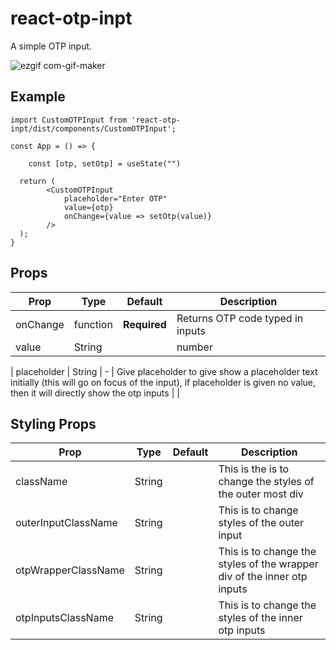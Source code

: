 # react-otp-inpt

A simple OTP input. 

![ezgif com-gif-maker](https://user-images.githubusercontent.com/35837216/152675766-783313dd-7061-45cc-820a-34255a6dcd18.gif)

## Example

```								
import CustomOTPInput from 'react-otp-inpt/dist/components/CustomOTPInput';

const App = () => {

    const [otp, setOtp] = useState("") 

  return (
        <CustomOTPInput 
            placeholder="Enter OTP"
            value={otp}
            onChange={value => setOtp(value)}    
        />
  );
}
```

## Props

| Prop                                  | Type              | Default                                                                                  | Description                                                                                                                                                                                                               |
| ------------------------------------- | ----------------- | ---------------------------------------------------------------------------------------- | ------------------------------------------------------------------------------------------------------------------------------------------------------------------------------------------------------------------------- |
| onChange                               | function           | **Required**                                                                              | Returns OTP code typed in inputs                                                                                                                                                       |
| value | String || number             | **Required**                                                                           | This is will be the value displayed on the input |
|
 placeholder | String              | -                                                                           | Give placeholder to give show a placeholder text initially (this will go on focus of the input), if placeholder is given no value, then it will directly show the otp inputs |
|

## Styling Props

| Prop                                  | Type              | Default                                                                                  | Description                                                                                                                                                                                                               |
| ------------------------------------- | ----------------- | ---------------------------------------------------------------------------------------- | ------------------------------------------------------------------------------------------------------------------------------------------------------------------------------------------------------------------------- |
| className                               | String             |                                                                             | This is the is to change the styles of the outer most div                                                                                                                                                     |
| outerInputClassName | String              |                                                                           | This is to change styles of the outer input |
| otpWrapperClassName | String              |                                                                            | This is to change the styles of the wrapper div of the inner otp inputs |
| otpInputsClassName | String              |                                                                            | This is to change the styles of the inner otp inputs |
